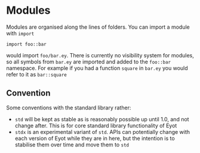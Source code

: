 # Modules

Modules are organised along the lines of folders. You can import a module with `import`

```
import foo::bar
```

would import `foo/bar.ey`. There is currently no visibility system for modules, so all symbols from `bar.ey` are imported and added to the `foo::bar` namespace. For example if you had a function `square` in `bar.ey` you would refer to it as `bar::square`

## Convention

Some conventions with the standard library rather:

- `std` will be kept as stable as is reasonably possible up until 1.0, and not change after. This is for core standard library functionality of Eyot
- `stdx` is an experimental variant of `std`. APIs can potentially change with each version of Eyot while they are in here, but the intention is to stabilise them over time and move them to `std`
